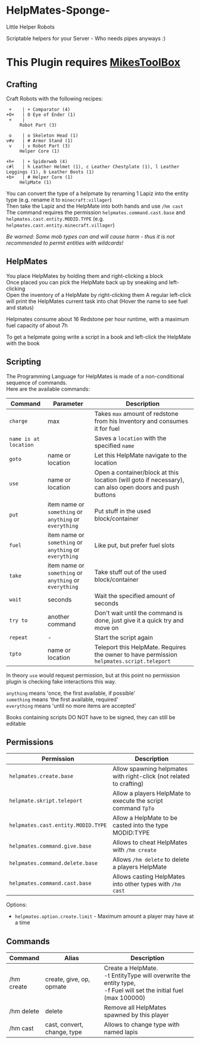 # HelpMates-Sponge-
Little Helper Robots

Scriptable helpers for your Server - Who needs pipes anyways :)

# This Plugin requires [MikesToolBox](https://github.com/DosMike/MikesToolBox-Sponge-)

## Crafting

Craft Robots with the following recipes:
```
 +    | + Comparator (4) 
+O+   | O Eye of Ender (1)
 +    |
     Robot Part (3)
```

```
 o    | o Skeleton Head (1)
v#v   | # Armor Stand (1)
 v    | v Robot Part (3)
     Helper Core (1)
```

```
+h+   | + Spiderweb (4)
c#l   | h Leather Helmet (1), c Leather Chestplate (1), l Leather Leggings (1), b Leather Boots (1)
+b+   | # Helper Core (1)
     HelpMate (1)
```

You can convert the type of a helpmate by renaming 1 Lapiz into the entity type (e.g. rename it to `minecraft:villager`)   
Then take the Lapiz and the HelpMate into both hands and use `/hm cast`   
The command requires the permission `helpmates.command.cast.base` and `helpmates.cast.entity.MODID.TYPE` (e.g. `helpmates.cast.entity.minecraft.villager`)

*Be warned: Some mob types can and will cause harm - thus it is not recommended to permit entities with wildcards!*

## HelpMates

You place HelpMates by holding them and right-clicking a block   
Once placed you can pick the HelpMate back up by sneaking and left-clicking   
Open the inventory of a HelpMate by right-clicking them
A regular left-click will print the HelpMates current task into chat (Hover the name to see fuel and status)

Helpmates consume about 16 Redstone per hour runtime, with a maximum fuel capacity of about 7h

To get a helpmate going write a script in a book and left-click the HelpMate with the book

## Scripting

The Programming Language for HelpMates is made of a non-conditional sequence of commands.   
Here are the available commands:

| Command | Parameter | Description |
| --- | --- | ---|
| `charge` | max | Takes `max` amount of redstone from his Inventory and consumes it for fuel
| `name is at location` | | Saves a `location` with the specified `name` |
| `goto` | name or location | Let this HelpMate navigate to the location |
| `use` | name or location | Open a container/block at this location (will goto if necessary), can also open doors and push buttons |
| `put` | item name or `something` or `anything` or `everything` | Put stuff in the used block/container |
| `fuel` | item name or `something` or `anything` or `everything` | Like put, but prefer fuel slots |
| `take` | item name or `something` or `anything` or `everything` | Take stuff out of the used block/container |
| `wait` | seconds | Wait the specified amount of seconds |
| `try to` | another command | Don't wait until the command is done, just give it a quick try and move on |
| `repeat` | - | Start the script again |
| `tpto` | name or location | Teleport this HelpMate. Requires the owner to have permission `helpmates.script.teleport` |

In theory `use` would request permission, but at this point no permission plugin is checking fake interactions this way.

`anything` means 'once, the first available, if possible'   
`something` means 'the first available, required'   
`everything` means 'until no more items are accepted'

Books containing scripts DO NOT have to be signed, they can still be editable

## Permissions

| Permission | Description |
| --- | --- |
| `helpmates.create.base` | Allow spawning helpmates with right-click (not related to crafting) |
| `helpmate.skript.teleport` | Allow a players HelpMate to execute the script command `TpTo` |
| `helpmates.cast.entity.MODID.TYPE` | Allow a HelpMate to be casted into the type MODID:TYPE |
| `helpmates.command.give.base` | Allows to cheat HelpMates with `/hm create` |
| `helpmates.command.delete.base` | Allows `/hm delete` to delete a players HelpMate |
| `helpmates.command.cast.base` | Allows casting HelpMates into other types with `/hm cast` |

Options:
* `helpmates.option.create.limit` - Maximum amount a player may have at a time

## Commands

| Command | Alias | Description |
| --- | --- | --- |
| /hm create | create, give, op, opmate | Create a HelpMate.<br>-t EntityType will overwrite the entity type,<br>-f Fuel will set the initial fuel (max 100000) |
| /hm delete <Player> | delete | Remove all HelpMates spawned by this player |
| /hm cast | cast, convert, change, type | Allows to change type with named lapis |
